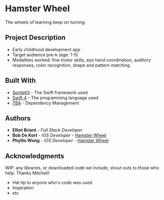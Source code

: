 # Hamster Wheel

The wheels of learning keep on turning.

## Project Description

* Early childhood development app
* Target audience pre-k (age: 1-5)
* Modalities worked: fine motor skills, eye hand coordination, auditory responses, color recognition, shape and pattern matching.


## Built With

* [SpriteKit](http://developer.apple.com/documentation/spritekit) - The Swift framework used
* [Swift 4](http://swift.org) - The programming language used
* [TBA]() - Dependency Management


## Authors

* **Elliot Briant** - *Full Stack Developer* 
* **Bob De Kort** - *iOS Developer* - [Hamster Wheel](https://github.com/BobDeKort/HamsterWheel)
* **Phyllis Wong** - *iOS Developer* - [Hamster Wheel](https://github.com/BobDeKort/HamsterWheel)




## Acknowledgments

WIP: any libraries, or downloaded code we include, shout outs to those who help. Thanks Mitchell!



* Hat tip to anyone who's code was used
* Inspiration
* etc
